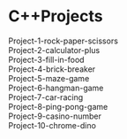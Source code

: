 # C++Projects

Project-1-rock-paper-scissors<br>
Project-2-calculator-plus<br>
Project-3-fill-in-food<br>
Project-4-brick-breaker<br>
Project-5-maze-game<br>
Project-6-hangman-game<br>
Project-7-car-racing<br>
Project-8-ping-pong-game<br>
Project-9-casino-number<br>
Project-10-chrome-dino<br>
